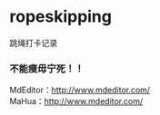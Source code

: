 # ropeskipping
跳绳打卡记录

### 不能瘦毋宁死！！

MdEditor：http://www.mdeditor.com/ <br> 
MaHua：http://www.mdeditor.com/



